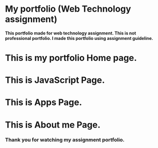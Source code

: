 # My  portfolio (Web Technology assignment)
#### This portfolio made for web technology assignment. This is not professional portfolio. I made this portfolio using assignment guideline.

# This is my portfolio Home page.

#  This is JavaScript Page.

#  This is Apps Page.

# This is About me Page.

### Thank you for watching my assignment portfolio.
